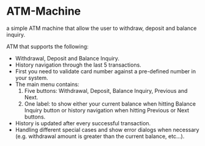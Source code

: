 # ATM-Machine
a simple ATM machine that allow the user to withdraw, deposit and balance inquiry.


ATM that supports the following:
- Withdrawal, Deposit and Balance Inquiry.
- History navigation through the last 5 transactions.
- First you need to validate card number against a pre-defined number in your system.
- The main menu contains:
    1. Five buttons: Withdrawal, Deposit, Balance Inquiry, Previous and Next.
    2. One label: to show either your current balance when hitting Balance Inquiry
    button or history navigation when hitting Previous or Next buttons.
- History is updated after every successful transaction.
- Handling different special cases and show error dialogs when necessary (e.g. withdrawal
    amount is greater than the current balance, etc…).
